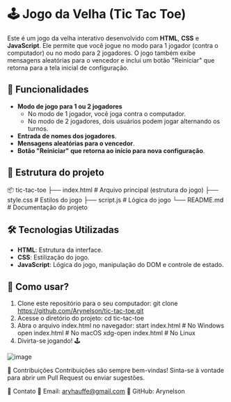 

# 🕹️ Jogo da Velha (Tic Tac Toe)

Este é um jogo da velha interativo desenvolvido com **HTML**, **CSS** e **JavaScript**. Ele permite que você jogue no modo para 1 jogador (contra o computador) ou no modo para 2 jogadores. O jogo também exibe mensagens aleatórias para o vencedor e inclui um botão "Reiniciar" que retorna para a tela inicial de configuração.

## 🚀 Funcionalidades

- **Modo de jogo para 1 ou 2 jogadores**
  - No modo de 1 jogador, você joga contra o computador.
  - No modo de 2 jogadores, dois usuários podem jogar alternando os turnos.
- **Entrada de nomes dos jogadores**.
- **Mensagens aleatórias para o vencedor**.
- **Botão "Reiniciar" que retorna ao início para nova configuração**.

## 📂 Estrutura do projeto

📦 tic-tac-toe 
 ├── index.html # Arquivo principal (estrutura do jogo)
 ├── style.css # Estilos do jogo
 ├── script.js # Lógica do jogo 
 └── README.md # Documentação do projeto


## 🛠️ Tecnologias Utilizadas

- **HTML**: Estrutura da interface.
- **CSS**: Estilização do jogo.
- **JavaScript**: Lógica do jogo, manipulação do DOM e controle de estado.

## 📖 Como usar?

1. Clone este repositório para o seu computador:
   git clone https://github.com/Arynelson/tic-tac-toe.git
2. Acesse o diretório do projeto:
   cd tic-tac-toe
3. Abra o arquivo index.html no navegador:
   start index.html # No Windows
   open index.html  # No macOS
   xdg-open index.html # No Linux
 4. Divirta-se jogando! 🕹️
    
![image](https://github.com/user-attachments/assets/ce19d76a-7992-46a8-8d75-02b90aa57ab5)

🤝 Contribuições
Contribuições são sempre bem-vindas! Sinta-se à vontade para abrir um Pull Request ou enviar sugestões.

📧 Contato
📩 Email: aryhauffe@gmail.com
🔗 GitHub: Arynelson


